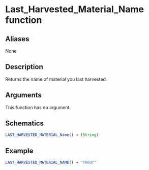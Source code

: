 # Last_Harvested_Material_Name function

## Aliases

None

## Description

Returns the name of material you last harvested.

## Arguments

This function has no argument.

## Schematics

```js
LAST_HARVESTED_MATERIAL_Name() → (String)
```

## Example

```js
LAST_HARVESTED_MATERIAL_NAME() → "TROUT"
```
